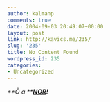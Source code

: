 ```yaml
---
author: kalmanp
comments: true
date: 2004-09-03 20:49:07+00:00
layout: post
link: http://kavics.me/235/
slug: '235'
title: No Content Found
wordpress_id: 235
categories:
- Uncategorized
---
```


_**Ő a **_[_**NOR**_](http://www.geocaching.hu/userimages/125020072003nor.jpg)_**!**_
